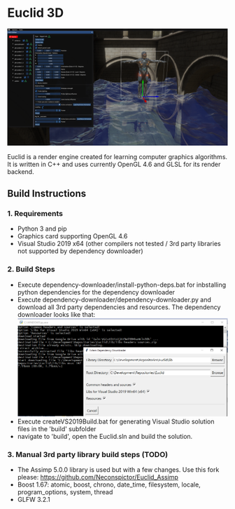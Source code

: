 # Euclid 3D

![Euclid 3D in action](/readme-resources/Euclid-in-action.png)

Euclid is a render engine created for learning computer graphics algorithms. It is written in C++ and uses currently OpenGL 4.6 and GLSL for its render backend.


## Build Instructions

### 1. Requirements
* Python 3 and pip
* Graphics card supporting OpenGL 4.6
* Visual Studio 2019 x64 (other compilers not tested / 3rd party libraries not supported by dependency downloader)


### 2. Build Steps
* Execute dependency-downloader/install-python-deps.bat for inbstalling python dependencies for the dependency downloader
* Execute dependency-downloader/dependency-downloader.py and download all 3rd party dependencies and resources.
  The dependency downloader looks like that:
  ![Euclid 3D in action](/readme-resources/dependency-downloader-image.png)
* Execute createVS2019Build.bat for generating Visual Studio solution files in the 'build' subfolder 
* navigate to 'build', open the Euclid.sln and build the solution.   
  
### 3. Manual 3rd party library build steps (TODO)
* The Assimp 5.0.0 library is used but with a few changes. Use this fork please: https://github.com/Neconspictor/Euclid_Assimp
* Boost 1.67: atomic, boost, chrono, date_time, filesystem, locale, program_options, system, thread 
* GLFW 3.2.1